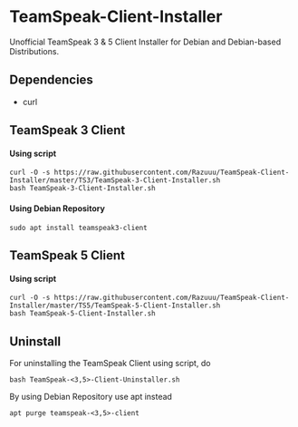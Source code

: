 # TeamSpeak-Client-Installer
Unofficial TeamSpeak 3 & 5 Client Installer
for Debian and Debian-based Distributions.

## Dependencies
- curl

##  TeamSpeak 3 Client

#### Using script
```
curl -O -s https://raw.githubusercontent.com/Razuuu/TeamSpeak-Client-Installer/master/TS3/TeamSpeak-3-Client-Installer.sh
bash TeamSpeak-3-Client-Installer.sh
```

#### Using Debian Repository
```
sudo apt install teamspeak3-client
```

## TeamSpeak 5 Client
#### Using script
```
curl -O -s https://raw.githubusercontent.com/Razuuu/TeamSpeak-Client-Installer/master/TS5/TeamSpeak-5-Client-Installer.sh
bash TeamSpeak-5-Client-Installer.sh
```

## Uninstall
For uninstalling the TeamSpeak Client using script, do
```
bash TeamSpeak-<3,5>-Client-Uninstaller.sh
```
By using Debian Repository use apt instead
```
apt purge teamspeak-<3,5>-client
```
